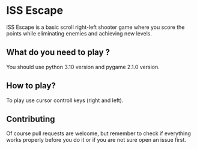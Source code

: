 # ISS Escape
ISS Escape is a basic scroll right-left shooter game where you score the points while eliminating enemies and achieving new levels. 

## What do you need to play ?
You should use python 3.10 version and pygame 2.1.0 version.

## How to play?
To play use cursor controll keys (right and left). 

## Contributing
Of course pull requests are welcome, but remember to check if everything works properly before you do it or if you are not sure open an issue first.



